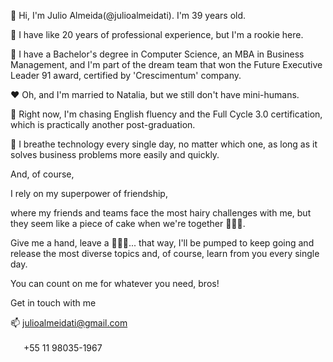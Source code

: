 👋 Hi, I'm Julio Almeida(@julioalmeidati). I'm 39 years old.

👀 I have like 20 years of professional experience, but I'm a rookie here. 
   
💪 I have a Bachelor's degree in Computer Science, an MBA in Business Management, and I'm part of the dream team that won the Future Executive Leader 91 award, certified by 'Crescimentum' company. 
   
❤️ Oh, and I'm married to Natalia, but we still don't have mini-humans.
   
🚀 Right now, I'm chasing English fluency and the Full Cycle 3.0 certification, which is practically another post-graduation. 
  
🤘 I breathe technology every single day, no matter which one, as long as it solves business problems more easily and quickly.

And, of course, 

I rely on my superpower of  friendship,

where my friends and teams face the most hairy challenges with me, but they seem like a piece of cake when we're together 👊👊👊.
  
Give me a hand, leave a 🌟🌟🌟... that way, I'll be pumped to keep going and release the most diverse topics and, of course, learn from you every single day. 
  
You can count on me for whatever you need, bros!

Get in touch with me 

📫 julioalmeidati@gmail.com 
<p><img src="https://thumbnail.imgbin.com/21/8/18/imgbin-whatsapp-logo-scalable-graphics-icon-whatsapp-free-gfH3cEr3thuinVcsfVjdViXJp_t.jpg" width="17px" height="17px"/> +55 11 98035-1967</p>

<!---
julioalmeidati/julioalmeidati is a ✨ special ✨ repository because its `README.md` (this file) appears on your GitHub profile.
You can click the Preview link to take a look at your changes.
--->
